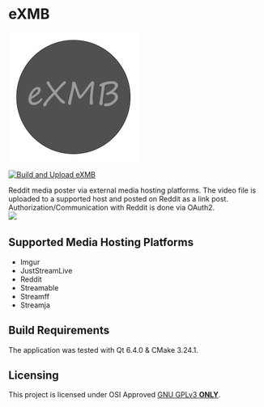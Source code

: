 # eXMB
<img src="./Application/Resource/AppLogo.png" width="256">

[![Build and Upload eXMB](https://github.com/eXhumer/eXMB/actions/workflows/build-and-upload.yml/badge.svg?branch=qt6-cmake)](https://github.com/eXhumer/eXMB/actions/workflows/build-and-upload.yml)

Reddit media poster via external media hosting platforms. The video file is uploaded to a supported host and posted on Reddit as a link post. Authorization/Communication with Reddit is done via OAuth2.<br/>
<img src="https://user-images.githubusercontent.com/62310242/149682770-c546f5e5-28a1-4f04-8127-d6b3a4ca8c23.png" width="512">

## Supported Media Hosting Platforms
* Imgur
* JustStreamLive
* Reddit
* Streamable
* Streamff
* Streamja

## Build Requirements
The application was tested with Qt 6.4.0 & CMake 3.24.1.

## Licensing
This project is licensed under OSI Approved [GNU GPLv3 **ONLY**](./COPYING.md).
